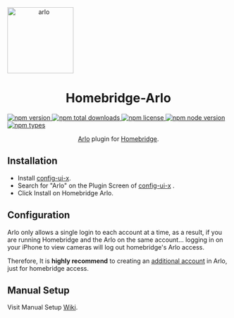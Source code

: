<span align="center">
  <a href="https://arlo.com">
    <img alt="arlo" src="https://github.com/homebridge-plugins/homebridge-arlo/raw/master/logos/arlo-wordmark-logo-vertical.png" height="150px">
  </a>

  # Homebridge-Arlo

  <a href="https://www.npmjs.com/package/homebridge-arlo">
    <img title="npm version" src="https://badgen.net/npm/v/homebridge-arlo">
  </a>
  <a href="https://www.npmjs.com/package/homebridge-arlo">
    <img title="npm total downloads" src="https://badgen.net/npm/dt/homebridge-arlo">
  </a>
  <a href="https://www.npmjs.com/package/homebridge-arlo">
    <img title="npm license" src="https://badgen.net/npm/license/homebridge-arlo">
  </a>
  <a href="https://www.npmjs.com/package/homebridge-arlo">
    <img title="npm node version" src="https://badgen.net/npm/node/homebridge-arlo">
  </a>
  <a href="https://www.npmjs.com/package/homebridge-arlo">
    <img title="npm types" src="https://badgen.net/npm/types/homebridge-arlo">
  </a>

  <p>
    <a href="https://www.arlo.com/">Arlo</a> plugin for <a href="https://homebridge.io">Homebridge</a>. 
  </p>
</span>

## Installation
* Install [config-ui-x](https://github.com/oznu/homebridge-config-ui-x).
* Search for "Arlo" on the Plugin Screen of [config-ui-x](https://github.com/oznu/homebridge-config-ui-x) .
* Click Install on Homebridge Arlo.

## Configuration
Arlo only allows a single login to each account at a time, as a result, if you are running Homebridge and the Arlo on the same account... logging in on your iPhone to view cameras will log out homebridge's Arlo access.

Therefore, It is **highly recommend** to creating an [additional account](https://my.arlo.com/#/registration) in Arlo, just for homebridge access.

## Manual Setup
Visit Manual Setup [Wiki](https://github.com/homebridge-plugins/homebridge-arlo/wiki/Manual-Setup).
